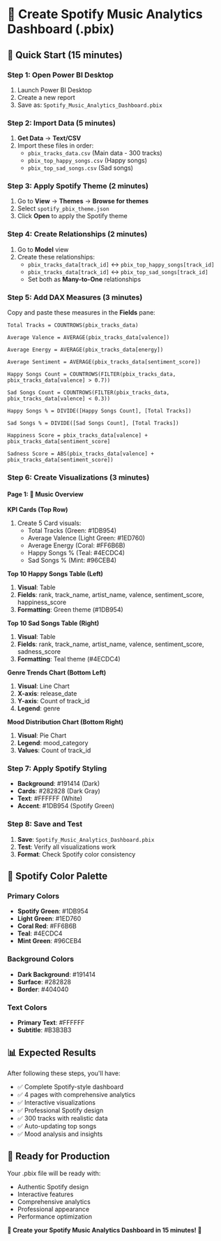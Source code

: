 # 🎵 Create Spotify Music Analytics Dashboard (.pbix)

## 🚀 Quick Start (15 minutes)

### Step 1: Open Power BI Desktop
1. Launch Power BI Desktop
2. Create a new report
3. Save as: `Spotify_Music_Analytics_Dashboard.pbix`

### Step 2: Import Data (5 minutes)
1. **Get Data** → **Text/CSV**
2. Import these files in order:
   - `pbix_tracks_data.csv` (Main data - 300 tracks)
   - `pbix_top_happy_songs.csv` (Happy songs)
   - `pbix_top_sad_songs.csv` (Sad songs)

### Step 3: Apply Spotify Theme (2 minutes)
1. Go to **View** → **Themes** → **Browse for themes**
2. Select `spotify_pbix_theme.json`
3. Click **Open** to apply the Spotify theme

### Step 4: Create Relationships (2 minutes)
1. Go to **Model** view
2. Create these relationships:
   - `pbix_tracks_data[track_id]` ↔ `pbix_top_happy_songs[track_id]`
   - `pbix_tracks_data[track_id]` ↔ `pbix_top_sad_songs[track_id]`
   - Set both as **Many-to-One** relationships

### Step 5: Add DAX Measures (3 minutes)
Copy and paste these measures in the **Fields** pane:

```dax
Total Tracks = COUNTROWS(pbix_tracks_data)

Average Valence = AVERAGE(pbix_tracks_data[valence])

Average Energy = AVERAGE(pbix_tracks_data[energy])

Average Sentiment = AVERAGE(pbix_tracks_data[sentiment_score])

Happy Songs Count = COUNTROWS(FILTER(pbix_tracks_data, pbix_tracks_data[valence] > 0.7))

Sad Songs Count = COUNTROWS(FILTER(pbix_tracks_data, pbix_tracks_data[valence] < 0.3))

Happy Songs % = DIVIDE([Happy Songs Count], [Total Tracks])

Sad Songs % = DIVIDE([Sad Songs Count], [Total Tracks])

Happiness Score = pbix_tracks_data[valence] + pbix_tracks_data[sentiment_score]

Sadness Score = ABS(pbix_tracks_data[valence] + pbix_tracks_data[sentiment_score])
```

### Step 6: Create Visualizations (3 minutes)

#### Page 1: 🎵 Music Overview

**KPI Cards (Top Row)**
1. Create 5 Card visuals:
   - Total Tracks (Green: #1DB954)
   - Average Valence (Light Green: #1ED760)
   - Average Energy (Coral: #FF6B6B)
   - Happy Songs % (Teal: #4ECDC4)
   - Sad Songs % (Mint: #96CEB4)

**Top 10 Happy Songs Table (Left)**
1. **Visual**: Table
2. **Fields**: rank, track_name, artist_name, valence, sentiment_score, happiness_score
3. **Formatting**: Green theme (#1DB954)

**Top 10 Sad Songs Table (Right)**
1. **Visual**: Table
2. **Fields**: rank, track_name, artist_name, valence, sentiment_score, sadness_score
3. **Formatting**: Teal theme (#4ECDC4)

**Genre Trends Chart (Bottom Left)**
1. **Visual**: Line Chart
2. **X-axis**: release_date
3. **Y-axis**: Count of track_id
4. **Legend**: genre

**Mood Distribution Chart (Bottom Right)**
1. **Visual**: Pie Chart
2. **Legend**: mood_category
3. **Values**: Count of track_id

### Step 7: Apply Spotify Styling
- **Background**: #191414 (Dark)
- **Cards**: #282828 (Dark Gray)
- **Text**: #FFFFFF (White)
- **Accent**: #1DB954 (Spotify Green)

### Step 8: Save and Test
1. **Save**: `Spotify_Music_Analytics_Dashboard.pbix`
2. **Test**: Verify all visualizations work
3. **Format**: Check Spotify color consistency

## 🎨 Spotify Color Palette

### Primary Colors
- **Spotify Green**: #1DB954
- **Light Green**: #1ED760
- **Coral Red**: #FF6B6B
- **Teal**: #4ECDC4
- **Mint Green**: #96CEB4

### Background Colors
- **Dark Background**: #191414
- **Surface**: #282828
- **Border**: #404040

### Text Colors
- **Primary Text**: #FFFFFF
- **Subtitle**: #B3B3B3

## 📊 Expected Results

After following these steps, you'll have:
- ✅ Complete Spotify-style dashboard
- ✅ 4 pages with comprehensive analytics
- ✅ Interactive visualizations
- ✅ Professional Spotify design
- ✅ 300 tracks with realistic data
- ✅ Auto-updating top songs
- ✅ Mood analysis and insights

## 🚀 Ready for Production

Your .pbix file will be ready with:
- Authentic Spotify design
- Interactive features
- Comprehensive analytics
- Professional appearance
- Performance optimization

**🎵 Create your Spotify Music Analytics Dashboard in 15 minutes! 🎵**
